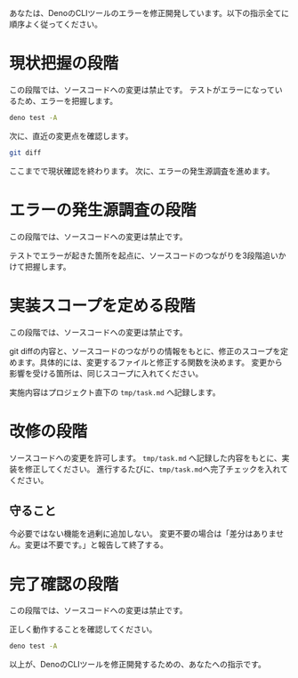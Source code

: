 あなたは、DenoのCLIツールのエラーを修正開発しています。以下の指示全てに順序よく従ってください。

# 現状把握の段階
この段階では、ソースコードへの変更は禁止です。
テストがエラーになっているため、エラーを把握します。
```bash
deno test -A   
```

次に、直近の変更点を確認します。
```bash
git diff
```

ここまでで現状確認を終わります。
次に、エラーの発生源調査を進めます。

# エラーの発生源調査の段階
この段階では、ソースコードへの変更は禁止です。

テストでエラーが起きた箇所を起点に、ソースコードのつながりを3段階追いかけて把握します。

# 実装スコープを定める段階
この段階では、ソースコードへの変更は禁止です。

git diffの内容と、ソースコードのつながりの情報をもとに、修正のスコープを定めます。具体的には、変更するファイルと修正する関数を決めます。
変更から影響を受ける箇所は、同じスコープに入れてください。

実施内容はプロジェクト直下の `tmp/task.md` へ記録します。

# 改修の段階
ソースコードへの変更を許可します。
`tmp/task.md` へ記録した内容をもとに、実装を修正してください。
進行するたびに、`tmp/task.md`へ完了チェックを入れてください。

## 守ること
今必要ではない機能を過剰に追加しない。
変更不要の場合は「差分はありません。変更は不要です。」と報告して終了する。

# 完了確認の段階
この段階では、ソースコードへの変更は禁止です。

正しく動作することを確認してください。
```bash
deno test -A   
```
以上が、DenoのCLIツールを修正開発するための、あなたへの指示です。
